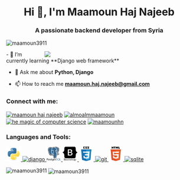 <h1 align="center">Hi 👋, I'm Maamoun Haj Najeeb</h1>
<h3 align="center">A passionate backend developer from Syria</h3>

<p align="left"> <img src="https://komarev.com/ghpvc/?username=maamoun3911&label=Profile%20views&color=0e75b6&style=flat" alt="maamoun3911" /> </p>

<!-- <p align="left"> <a href="https://github.com/ryo-ma/github-profile-trophy"><img src="https://github-profile-trophy.vercel.app/?username=maamoun3911" alt="maamoun3911" /></a> </p> -->

<img align="right" width="400px" src="https://www.hyperinteractive.de/wp-content/uploads/2022/05/back-end-developer.gif" />

<div>
  - 🌱 I’m currently learning **Django web framework**

  - 💬 Ask me about **Python, Django**

  - 📫 How to reach me **maamoun.haj.najeeb@gmail.com**
</div>


  <h3 align="left">Connect with me:</h3>
  <p align="left">
  <a href="https://linkedin.com/in/maamoun haj najeeb" target="blank"><img align="center" src="https://raw.githubusercontent.com/rahuldkjain/github-profile-readme-generator/master/src/images/icons/Social/linked-in-alt.svg" alt="maamoun haj najeeb" height="30" width="40" /></a>
  <a href="https://fb.com/almoalmmaamoun" target="blank"><img align="center" src="https://raw.githubusercontent.com/rahuldkjain/github-profile-readme-generator/master/src/images/icons/Social/facebook.svg" alt="almoalmmaamoun" height="30" width="40" /></a>
  <a href="https://www.youtube.com/@themagicofcomputerscience3270" target="blank"><img align="center" src="https://raw.githubusercontent.com/rahuldkjain/github-profile-readme-generator/master/src/images/icons/Social/youtube.svg" alt="he magic of computer science" height="30" width="40" /></a>
  <a href="https://www.leetcode.com/maamounhn" target="blank"><img align="center" src="https://raw.githubusercontent.com/rahuldkjain/github-profile-readme-generator/master/src/images/icons/Social/leet-code.svg" alt="maamounhn" height="30" width="40" /></a>
  
  </p>

<h3 align="left">Languages and Tools:</h3>
<p align="left">
  
  <a href="https://www.python.org" target="_blank" rel="noreferrer"> 
    <img src="https://raw.githubusercontent.com/devicons/devicon/master/icons/python/python-original.svg" alt="python" width="40"               height="40"/> 
  </a> 
  
  <a href="https://www.djangoproject.com/" target="_blank" rel="noreferrer"> 
    <img src="https://cdn.worldvectorlogo.com/logos/django.svg" alt="django" width="40" height="40"/> 
  </a>
  
  <a href="https://www.postgresql.org" target="_blank" rel="noreferrer"> 
    <img src="https://raw.githubusercontent.com/devicons/devicon/master/icons/postgresql/postgresql-original-wordmark.svg" alt="postgresql"     width="40" height="40"/>
  </a> 
  
  <a href="https://getbootstrap.com" target="_blank" rel="noreferrer"> 
    <img src="https://raw.githubusercontent.com/devicons/devicon/master/icons/bootstrap/bootstrap-plain-wordmark.svg" alt="bootstrap"             width="40" height="40"/> 
  </a> 
  
  <a href="https://www.w3schools.com/css/" target="_blank" rel="noreferrer"> 
    <img src="https://raw.githubusercontent.com/devicons/devicon/master/icons/css3/css3-original-wordmark.svg" alt="css3" width="40"              height="40"/> 
  </a>
  
  <a href="https://git-scm.com/" target="_blank" rel="noreferrer">
    <img src="https://www.vectorlogo.zone/logos/git-scm/git-scm-icon.svg" alt="git" width="40" height="40"/> 
  </a>
  
  <a href="https://www.w3.org/html/" target="_blank" rel="noreferrer">
    <img src="https://raw.githubusercontent.com/devicons/devicon/master/icons/html5/html5-original-wordmark.svg" alt="html5" width="40"         height="40"/>
  </a> 
  
  <a href="https://www.sqlite.org/" target="_blank" rel="noreferrer"> 
    <img src="https://www.vectorlogo.zone/logos/sqlite/sqlite-icon.svg" alt="sqlite" width="40" height="40"/>
  </a>

</p>

<p><img align="left" src="https://github-readme-stats.vercel.app/api/top-langs?username=maamoun3911&show_icons=true&locale=en&layout=compact" alt="maamoun3911" /></p>

<p>&nbsp;<img align="center" src="https://github-readme-stats.vercel.app/api?username=maamoun3911&show_icons=true&locale=en" alt="maamoun3911" /></p>

